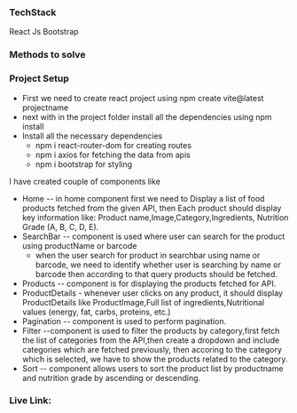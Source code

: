 ### TechStack
React Js
Bootstrap

### Methods to solve 
### Project Setup
- First we need to create react project using npm create vite@latest projectname
- next with in the project folder install all the dependencies using npm install
- Install all the necessary dependencies
    - npm i react-router-dom for creating routes
    - npm i axios for fetching the data from apis
    - npm i bootstrap for styling

I have created couple of components like 
- Home  -- in home component first we need to Display a list of food products fetched from the given API, then Each product should display key information like: Product name,Image,Category,Ingredients, Nutrition Grade (A, B, C, D, E).
- SearchBar -- component is used where user can search for the product using productName or barcode
   - when the user search for product in searchbar using name or barcode, we need to identify whether user is searching by name or barcode then according to that query products should be fetched.
- Products -- component is for displaying the products fetched for API.
- ProductDetails - whenever user clicks on any product, it should display ProductDetails like ProductImage,Full list of ingredients,Nutritional values (energy, fat, carbs, proteins, etc.)
- Pagination -- component is used to perform pagination.
- Filter --component is used to filter the products by category,first fetch the list of categories from the API,then create a dropdown and include categories which are fetched previously, then accoring to the category which is selected, we have to show the products related to the category.
- Sort -- component allows users to sort the product list by productname and nutrition grade by ascending or descending.

### Live Link:
